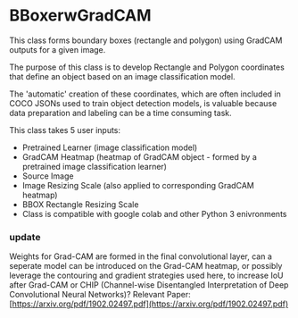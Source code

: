 # BBoxerwGradCAM

This class forms boundary boxes (rectangle and polygon) using GradCAM outputs for a given image.

The purpose of this class is to develop Rectangle and Polygon coordinates that define an object based on an image classification model. 

The 'automatic' creation of these coordinates, which are often included in COCO JSONs used to train object detection models, is valuable because data preparation and labeling can be a time consuming task.

This class takes 5 user inputs:
* Pretrained Learner (image classification model)
* GradCAM Heatmap (heatmap of GradCAM object - formed by a pretrained image classification learner)
* Source Image
* Image Resizing Scale (also applied to corresponding GradCAM heatmap)
* BBOX Rectangle Resizing Scale
* Class is compatible with google colab and other Python 3 enivronments

### update
Weights for Grad-CAM are formed in the final convolutional layer, can a seperate model can be introduced on the Grad-CAM heatmap, or possibly leverage the contouring and gradient strategies used here, to increase IoU after Grad-CAM or CHIP (Channel-wise Disentangled Interpretation of Deep Convolutional Neural Networks)?
Relevant Paper: [https://arxiv.org/pdf/1902.02497.pdf](https://arxiv.org/pdf/1902.02497.pdf)
